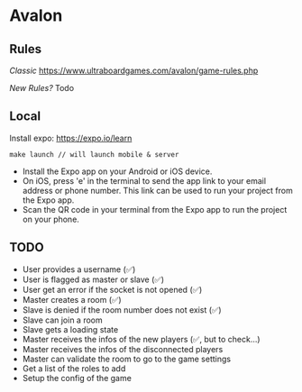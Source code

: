 # Avalon

## Rules

_Classic_
https://www.ultraboardgames.com/avalon/game-rules.php

_New Rules?_
Todo

## Local

Install expo: https://expo.io/learn

```
make launch // will launch mobile & server
```

- Install the Expo app on your Android or iOS device.
- On iOS, press 'e' in the terminal to send the app link to your email address or phone number. This link can be used to run your project from the Expo app.
- Scan the QR code in your terminal from the Expo app to run the project on your phone.

## TODO

- User provides a username (✅)
- User is flagged as master or slave (✅)
- User get an error if the socket is not opened (✅)
- Master creates a room (✅)
- Slave is denied if the room number does not exist (✅)
- Slave can join a room
- Slave gets a loading state
- Master receives the infos of the new players (✅, but to check...)
- Master receives the infos of the disconnected players
- Master can validate the room to go to the game settings
- Get a list of the roles to add
- Setup the config of the game
